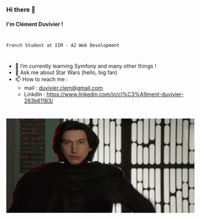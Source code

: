 
### Hi there :wave:
#### I'm Clément Duvivier !
#
### 
    French Student at IIM - A2 Web Development
#
- 🌱 I’m currently learning Symfony and many other things !
- 💬 Ask me about Star Wars (hello, big fan)
- 📫 How to reach me : 
    - mail : duvivier.clem@gmail.com
    - LinkdIn : https://www.linkedin.com/in/cl%C3%A9ment-duvivier-263b61183/
#

<img src="img/kylo-approves.gif" alt="My Project GIF" width="500" height="250">

